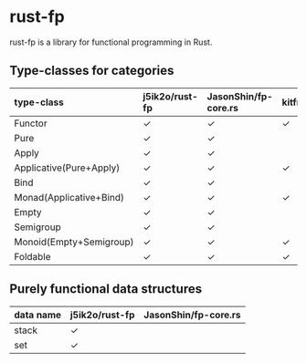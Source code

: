 # rust-fp

rust-fp is a library for functional programming in Rust.

## Type-classes for categories

|type-class|j5ik2o/rust-fp|JasonShin/fp-core.rs|kitfre/Kinder|
|:---------|:------|:------|:------|
|Functor|✓|✓|✓|
|Pure|✓|✓||
|Apply|✓|✓||
|Applicative(Pure+Apply)|✓|✓|✓|
|Bind|✓|✓||
|Monad(Applicative+Bind)|✓|✓|✓|
|Empty|✓|✓||
|Semigroup|✓|✓||
|Monoid(Empty+Semigroup)|✓|✓|✓|
|Foldable|✓|✓|✓|


## Purely functional data structures

|data name|j5ik2o/rust-fp|JasonShin/fp-core.rs|
|:-----------|:------|:---|
|stack|✓||
|set|✓||
